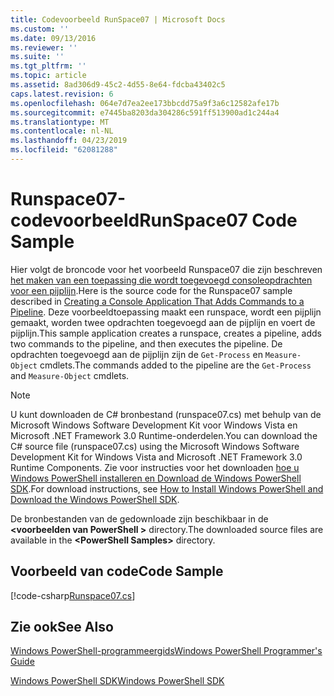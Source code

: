 ```yaml
---
title: Codevoorbeeld RunSpace07 | Microsoft Docs
ms.custom: ''
ms.date: 09/13/2016
ms.reviewer: ''
ms.suite: ''
ms.tgt_pltfrm: ''
ms.topic: article
ms.assetid: 8ad306d9-45c2-4d55-8e64-fdcba43402c5
caps.latest.revision: 6
ms.openlocfilehash: 064e7d7ea2ee173bbcdd75a9f3a6c12582afe17b
ms.sourcegitcommit: e7445ba8203da304286c591ff513900ad1c244a4
ms.translationtype: MT
ms.contentlocale: nl-NL
ms.lasthandoff: 04/23/2019
ms.locfileid: "62081288"
---
```

# <a name="runspace07-code-sample"></a><span data-ttu-id="4205b-102">Runspace07-codevoorbeeld</span><span class="sxs-lookup"><span data-stu-id="4205b-102">RunSpace07 Code Sample</span></span>

<span data-ttu-id="4205b-103">Hier volgt de broncode voor het voorbeeld Runspace07 die zijn beschreven [het maken van een toepassing die wordt toegevoegd consoleopdrachten voor een pijplijn](http://msdn.microsoft.com/en-us/01eb7808-e97b-4905-80be-9e2fa38c262e).</span><span class="sxs-lookup"><span data-stu-id="4205b-103">Here is the source code for the Runspace07 sample described in [Creating a Console Application That Adds Commands to a Pipeline](http://msdn.microsoft.com/en-us/01eb7808-e97b-4905-80be-9e2fa38c262e).</span></span> <span data-ttu-id="4205b-104">Deze voorbeeldtoepassing maakt een runspace, wordt een pijplijn gemaakt, worden twee opdrachten toegevoegd aan de pijplijn en voert de pijplijn.</span><span class="sxs-lookup"><span data-stu-id="4205b-104">This sample application creates a runspace, creates a pipeline, adds two commands to the pipeline, and then executes the pipeline.</span></span> <span data-ttu-id="4205b-105">De opdrachten toegevoegd aan de pijplijn zijn de `Get-Process` en `Measure-Object` cmdlets.</span><span class="sxs-lookup"><span data-stu-id="4205b-105">The commands added to the pipeline are the `Get-Process` and `Measure-Object` cmdlets.</span></span>

> [!NOTE]
> <span data-ttu-id="4205b-106">U kunt downloaden de C# bronbestand (runspace07.cs) met behulp van de Microsoft Windows Software Development Kit voor Windows Vista en Microsoft .NET Framework 3.0 Runtime-onderdelen.</span><span class="sxs-lookup"><span data-stu-id="4205b-106">You can download the C# source file (runspace07.cs) using the Microsoft Windows Software Development Kit for Windows Vista and Microsoft .NET Framework 3.0 Runtime Components.</span></span> <span data-ttu-id="4205b-107">Zie voor instructies voor het downloaden [hoe u Windows PowerShell installeren en Download de Windows PowerShell SDK](/powershell/developer/installing-the-windows-powershell-sdk).</span><span class="sxs-lookup"><span data-stu-id="4205b-107">For download instructions, see [How to Install Windows PowerShell and Download the Windows PowerShell SDK](/powershell/developer/installing-the-windows-powershell-sdk).</span></span>
>
> <span data-ttu-id="4205b-108">De bronbestanden van de gedownloade zijn beschikbaar in de  **\<voorbeelden van PowerShell >** directory.</span><span class="sxs-lookup"><span data-stu-id="4205b-108">The downloaded source files are available in the **\<PowerShell Samples>** directory.</span></span>

## <a name="code-sample"></a><span data-ttu-id="4205b-109">Voorbeeld van code</span><span class="sxs-lookup"><span data-stu-id="4205b-109">Code Sample</span></span>

[!code-csharp[Runspace07.cs](../../powershell-sdk-samples/SDK-2.0/csharp/Runspace07/Runspace07.cs#L11-L108 "Runspace07.cs")]

## <a name="see-also"></a><span data-ttu-id="4205b-110">Zie ook</span><span class="sxs-lookup"><span data-stu-id="4205b-110">See Also</span></span>

[<span data-ttu-id="4205b-111">Windows PowerShell-programmeergids</span><span class="sxs-lookup"><span data-stu-id="4205b-111">Windows PowerShell Programmer's Guide</span></span>](./windows-powershell-programmer-s-guide.md)

[<span data-ttu-id="4205b-112">Windows PowerShell SDK</span><span class="sxs-lookup"><span data-stu-id="4205b-112">Windows PowerShell SDK</span></span>](../windows-powershell-reference.md)